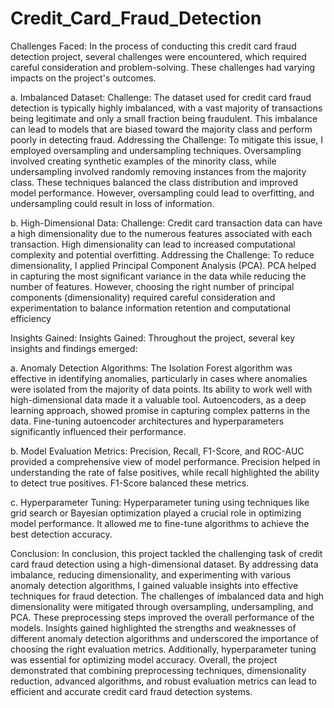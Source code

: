 # Credit_Card_Fraud_Detection
Challenges Faced:
In the process of conducting this credit card fraud detection project, several challenges were encountered, which required careful consideration and problem-solving. These challenges had varying impacts on the project's outcomes.

a. Imbalanced Dataset:
Challenge: The dataset used for credit card fraud detection is typically highly imbalanced, with a vast majority of transactions being legitimate and only a small fraction being fraudulent. This imbalance can lead to models that are biased toward the majority class and perform poorly in detecting fraud.
Addressing the Challenge: To mitigate this issue, I employed oversampling and undersampling techniques. Oversampling involved creating synthetic examples of the minority class, while undersampling involved randomly removing instances from the majority class. These techniques balanced the class distribution and improved model performance. However, oversampling could lead to overfitting, and undersampling could result in loss of information.

b. High-Dimensional Data:
Challenge: Credit card transaction data can have a high dimensionality due to the numerous features associated with each transaction. High dimensionality can lead to increased computational complexity and potential overfitting.
Addressing the Challenge: To reduce dimensionality, I applied Principal Component Analysis (PCA). PCA helped in capturing the most significant variance in the data while reducing the number of features. However, choosing the right number of principal components (dimensionality) required careful consideration and experimentation to balance information retention and computational efficiency

Insights Gained:
Insights Gained:
Throughout the project, several key insights and findings emerged:

a. Anomaly Detection Algorithms:
The Isolation Forest algorithm was effective in identifying anomalies, particularly in cases where anomalies were isolated from the majority of data points. Its ability to work well with high-dimensional data made it a valuable tool.
Autoencoders, as a deep learning approach, showed promise in capturing complex patterns in the data. Fine-tuning autoencoder architectures and hyperparameters significantly influenced their performance.

b. Model Evaluation Metrics:
Precision, Recall, F1-Score, and ROC-AUC provided a comprehensive view of model performance. Precision helped in understanding the rate of false positives, while recall highlighted the ability to detect true positives. F1-Score balanced these metrics.

c. Hyperparameter Tuning:
Hyperparameter tuning using techniques like grid search or Bayesian optimization played a crucial role in optimizing model performance. It allowed me to fine-tune algorithms to achieve the best detection accuracy.

Conclusion:
In conclusion, this project tackled the challenging task of credit card fraud detection using a high-dimensional dataset. By addressing data imbalance, reducing dimensionality, and experimenting with various anomaly detection algorithms, I gained valuable insights into effective techniques for fraud detection.
The challenges of imbalanced data and high dimensionality were mitigated through oversampling, undersampling, and PCA. These preprocessing steps improved the overall performance of the models.
Insights gained highlighted the strengths and weaknesses of different anomaly detection algorithms and underscored the importance of choosing the right evaluation metrics. Additionally, hyperparameter tuning was essential for optimizing model accuracy.
Overall, the project demonstrated that combining preprocessing techniques, dimensionality reduction, advanced algorithms, and robust evaluation metrics can lead to efficient and accurate credit card fraud detection systems. 


